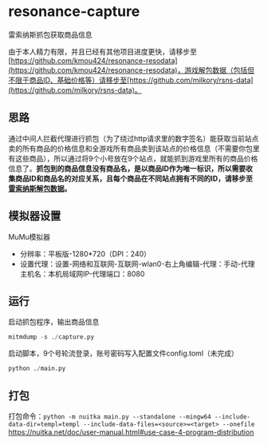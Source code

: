 # resonance-capture
雷索纳斯抓包获取商品信息

由于本人精力有限，并且已经有其他项目进度更快，请移步至[https://github.com/kmou424/resonance-resodata](https://github.com/kmou424/resonance-resodata)，游戏解包数据（包括但不限于商品ID、基础价格等）请移步至[https://github.com/milkory/rsns-data](https://github.com/milkory/rsns-data)。

## 思路
通过中间人拦截代理进行抓包（为了绕过http请求里的数字签名）能获取当前站点卖的所有商品的价格信息和全游戏所有商品卖到该站点的价格信息（不需要你包里有这些商品），所以通过将9个小号放在9个站点，就能抓到游戏里所有的商品价格信息了。**抓包到的商品信息没有商品名，是以商品ID作为唯一标识，所以需要收集商品ID和商品名的对应关系，且每个商品在不同站点拥有不同的ID，请移步至[雷索纳斯解包数据](https://github.com/milkory/rsns-data)。**

## 模拟器设置
MuMu模拟器
- 分辨率：平板版-1280*720（DPI：240）
- 设置代理：设置-网络和互联网-互联网-wlan0-右上角编辑-代理：手动-代理主机名：本机局域网IP-代理端口：8080

## 运行
启动抓包程序，输出商品信息
```python
mitmdump -s ./capture.py
```

启动脚本，9个号轮流登录，账号密码写入配置文件config.toml（未完成）
```python
python ./main.py
```
## 打包
打包命令：`python -m nuitka main.py --standalone --mingw64 --include-data-dir=templ=templ --include-data-files=<source>=<target> --onefile`
https://nuitka.net/doc/user-manual.html#use-case-4-program-distribution